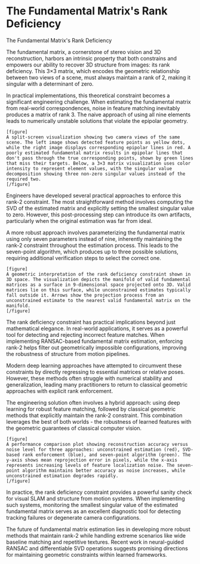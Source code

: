 # The Fundamental Matrix's Rank Deficiency

The Fundamental Matrix's Rank Deficiency

The fundamental matrix, a cornerstone of stereo vision and 3D reconstruction, harbors an intrinsic property that both constrains and empowers our ability to recover 3D structure from images: its rank deficiency. This 3×3 matrix, which encodes the geometric relationship between two views of a scene, must always maintain a rank of 2, making it singular with a determinant of zero.

In practical implementations, this theoretical constraint becomes a significant engineering challenge. When estimating the fundamental matrix from real-world correspondences, noise in feature matching inevitably produces a matrix of rank 3. The naive approach of using all nine elements leads to numerically unstable solutions that violate the epipolar geometry.

```
[figure]
A split-screen visualization showing two camera views of the same scene. The left image shows detected feature points as yellow dots, while the right image displays corresponding epipolar lines in red. A poorly estimated fundamental matrix results in epipolar lines that don't pass through the true corresponding points, shown by green lines that miss their targets. Below, a 3×3 matrix visualization uses color intensity to represent element values, with the singular value decomposition showing three non-zero singular values instead of the required two.
[/figure]
```

Engineers have developed several practical approaches to enforce this rank-2 constraint. The most straightforward method involves computing the SVD of the estimated matrix and explicitly setting the smallest singular value to zero. However, this post-processing step can introduce its own artifacts, particularly when the original estimation was far from ideal.

A more robust approach involves parameterizing the fundamental matrix using only seven parameters instead of nine, inherently maintaining the rank-2 constraint throughout the estimation process. This leads to the seven-point algorithm, which produces up to three possible solutions, requiring additional verification steps to select the correct one.

```
[figure]
A geometric interpretation of the rank deficiency constraint shown in 3D space. The visualization depicts the manifold of valid fundamental matrices as a surface in 9-dimensional space projected onto 3D. Valid matrices lie on this surface, while unconstrained estimates typically fall outside it. Arrows show the projection process from an unconstrained estimate to the nearest valid fundamental matrix on the manifold.
[/figure]
```

The rank deficiency constraint has practical implications beyond just mathematical elegance. In real-world applications, it serves as a powerful tool for detecting and rejecting incorrect feature matches. When implementing RANSAC-based fundamental matrix estimation, enforcing rank-2 helps filter out geometrically impossible configurations, improving the robustness of structure from motion pipelines.

Modern deep learning approaches have attempted to circumvent these constraints by directly regressing to essential matrices or relative poses. However, these methods often struggle with numerical stability and generalization, leading many practitioners to return to classical geometric approaches with explicit rank enforcement.

The engineering solution often involves a hybrid approach: using deep learning for robust feature matching, followed by classical geometric methods that explicitly maintain the rank-2 constraint. This combination leverages the best of both worlds - the robustness of learned features with the geometric guarantees of classical computer vision.

```
[figure]
A performance comparison plot showing reconstruction accuracy versus noise level for three approaches: unconstrained estimation (red), SVD-based rank enforcement (blue), and seven-point algorithm (green). The y-axis shows mean reprojection error in pixels, while the x-axis represents increasing levels of feature localization noise. The seven-point algorithm maintains better accuracy as noise increases, while unconstrained estimation degrades rapidly.
[/figure]
```

In practice, the rank deficiency constraint provides a powerful sanity check for visual SLAM and structure from motion systems. When implementing such systems, monitoring the smallest singular value of the estimated fundamental matrix serves as an excellent diagnostic tool for detecting tracking failures or degenerate camera configurations.

The future of fundamental matrix estimation lies in developing more robust methods that maintain rank-2 while handling extreme scenarios like wide baseline matching and repetitive textures. Recent work in neural-guided RANSAC and differentiable SVD operations suggests promising directions for maintaining geometric constraints within learned frameworks.